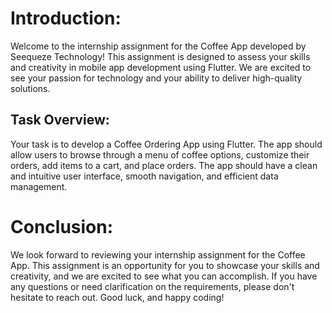 # Introduction:
Welcome to the internship assignment for the Coffee App developed by Seequeze Technology! This assignment is designed to assess your skills and creativity in mobile app development using Flutter. We are excited to see your passion for technology and your ability to deliver high-quality solutions.

## Task Overview:
Your task is to develop a Coffee Ordering App using Flutter. The app should allow users to browse through a menu of coffee options, customize their orders, add items to a cart, and place orders. The app should have a clean and intuitive user interface, smooth navigation, and efficient data management.


# Conclusion:
We look forward to reviewing your internship assignment for the Coffee App. This assignment is an opportunity for you to showcase your skills and creativity, and we are excited to see what you can accomplish. If you have any questions or need clarification on the requirements, please don't hesitate to reach out. Good luck, and happy coding!